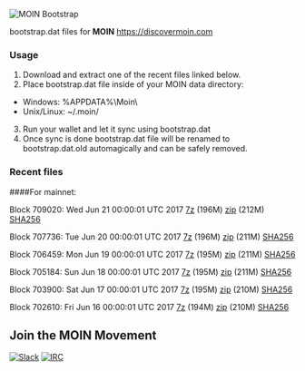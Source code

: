 ![MOIN Bootstrap](https://i.imgur.com/KjM1jMp.jpg)

bootstrap.dat files for **MOIN** https://discovermoin.com

### Usage

1. Download and extract one of the recent files linked below.
2. Place bootstrap.dat file inside of your MOIN data directory:
 - Windows: %APPDATA%\Moin\
 - Unix/Linux: ~/.moin/
3. Run your wallet and let it sync using bootstrap.dat
4. Once sync is done bootstrap.dat file will be renamed to bootstrap.dat.old automagically and can be safely removed.


### Recent files

####For mainnet:

Block 709020: Wed Jun 21 00:00:01 UTC 2017 [7z](https://transfer.sh/7xrwm/bootstrap.dat.20170621.7z) (196M) [zip](https://transfer.sh/e8YfO/bootstrap.dat.20170621.zip) (212M) [SHA256](https://transfer.sh/12D6mg/sha256.txt)

Block 707736: Tue Jun 20 00:00:01 UTC 2017 [7z](https://transfer.sh/SFvIm/bootstrap.dat.20170620.7z) (196M) [zip](https://transfer.sh/Pw9eI/bootstrap.dat.20170620.zip) (211M) [SHA256](https://transfer.sh/q4lX0/sha256.txt)

Block 706459: Mon Jun 19 00:00:01 UTC 2017 [7z](https://transfer.sh/vULvx/bootstrap.dat.20170619.7z) (195M) [zip](https://transfer.sh/wFFLX/bootstrap.dat.20170619.zip) (211M) [SHA256](https://transfer.sh/GFOyW/sha256.txt)

Block 705184: Sun Jun 18 00:00:01 UTC 2017 [7z](https://transfer.sh/c2beV/bootstrap.dat.20170618.7z) (195M) [zip](https://transfer.sh/PktKl/bootstrap.dat.20170618.zip) (211M) [SHA256](https://transfer.sh/T76RC/sha256.txt)

Block 703900: Sat Jun 17 00:00:01 UTC 2017 [7z](https://transfer.sh/Ph654/bootstrap.dat.20170617.7z) (195M) [zip](https://transfer.sh/NE7Qq/bootstrap.dat.20170617.zip) (210M) [SHA256](https://transfer.sh/IPRka/sha256.txt)

Block 702610: Fri Jun 16 00:00:01 UTC 2017 [7z](https://transfer.sh/4hNLg/bootstrap.dat.20170616.7z) (194M) [zip](https://transfer.sh/ODMNA/bootstrap.dat.20170616.zip) (210M) [SHA256](https://transfer.sh/KYZLP/sha256.txt)

## Join the MOIN Movement

[![Slack](https://i.imgur.com/Xy0IEJN.png)](https://discovermoin.herokuapp.com)
[![IRC](http://i.imgur.com/amUnKGQ.png)](https://kiwiirc.com/client/irc.freenode.net/#moin-crypto)
